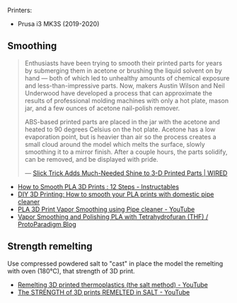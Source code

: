 Printers:

- Prusa i3 MK3S (2019-2020)

## Smoothing

> Enthusiasts have been trying to smooth their printed parts for years by submerging them in acetone or brushing the liquid solvent on by hand — both of which led to unhealthy amounts of chemical exposure and less-than-impressive parts. Now, makers Austin Wilson and Neil Underwood have developed a process that can approximate the results of professional molding machines with only a hot plate, mason jar, and a few ounces of acetone nail-polish remover.
>
> ABS-based printed parts are placed in the jar with the acetone and heated to 90 degrees Celsius on the hot plate. Acetone has a low evaporation point, but is heavier than air so the process creates a small cloud around the model which melts the surface, slowly smoothing it to a mirror finish. After a couple hours, the parts solidify, can be removed, and be displayed with pride.
>
> — [Slick Trick Adds Much-Needed Shine to 3-D Printed Parts | WIRED](https://www.wired.com/2013/03/3d-print-smoothing/)

- [How to Smooth PLA 3D Prints : 12 Steps - Instructables](https://www.instructables.com/id/How-to-Smooth-PLA-3D-Prints/)
- [DIY 3D Printing: How to smooth your PLA prints with domestic pipe cleaner](https://diy3dprinting.blogspot.com/2015/02/how-to-smooth-your-pla-prints-with.html)
- [PLA 3D Print Vapor Smoothing using Pipe cleaner - YouTube](https://www.youtube.com/watch?v=0x7bezgJJaA)
- [Vapor Smoothing and Polishing PLA with Tetrahydrofuran (THF) / ProtoParadigm Blog](https://web.archive.org/web/20140625023622/http://www.protoparadigm.com/blog/2013/06/vapor-smoothing-and-polishing-pla-with-tetrahydrofuran-thf/)

## Strength remelting

Use compressed powdered salt to "cast" in place the model the remelting with oven (180°C), that strength of 3D print.

- [Remelting 3D printed thermoplastics (the salt method) - YouTube](https://www.youtube.com/watch?v=nRLJ4ylGTFc)
- [The STRENGTH of 3D prints REMELTED in SALT - YouTube](https://www.youtube.com/watch?v=DyAKtS1b3SQ)
